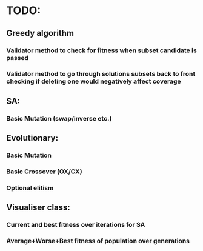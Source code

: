 # TODO:

## Greedy algorithm

### Validator method to check for fitness when subset candidate is passed

### Validator method to go through solutions subsets back to front checking if deleting one would negatively affect coverage

## SA:

### Basic Mutation (swap/inverse etc.)

## Evolutionary:

### Basic Mutation

### Basic Crossover (OX/CX)

### Optional elitism

## Visualiser class:

### Current and best fitness over iterations for SA

### Average+Worse+Best fitness of population over generations